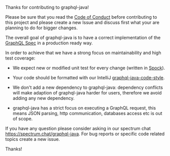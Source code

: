 Thanks for contributing to graphql-java!


Please be sure that you read the [Code of Conduct](CODE_OF_CONDUCT.md) before contributing to this project and please
create a new Issue and discuss first what your are planning to do for bigger changes.


The overall goal of graphql-java is to have a correct implementation of the [GraphQL Spec](https://github.com/facebook/graphql/) in a production ready way.

In order to achieve that we have a strong focus on maintainability and high test coverage:

- We expect new or modified unit test for every change (written in [Spock](http://spockframework.org/)).

- Your code should be formatted with our IntelliJ [graphql-java-code-style](graphql-java-code-style.xml). 

- We don't add a new dependency to graphql-java: dependency conflicts will make adaption of graphql-java harder for users, 
therefore we avoid adding any new dependency.

- graphql-java has a strict focus on executing a GraphQL request, this means JSON parsing, http communication, databases
access etc is out of scope.


If you have any question please consider asking in our spectrum chat https://spectrum.chat/graphql-java. For bug reports or specific code related topics create a new issue.

Thanks! 
  

